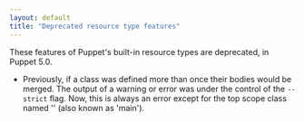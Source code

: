 ```yaml
---
layout: default
title: "Deprecated resource type features"
---
```



These features of Puppet's built-in resource types are deprecated, in Puppet 5.0.

* Previously, if a class was defined more than once their bodies would be merged. The output of a warning or error was under the control of the `--strict` flag. Now, this is always an error except for the top scope class named '' (also known as 'main').